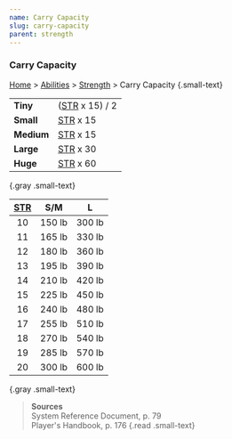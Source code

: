 ```yaml
---
name: Carry Capacity
slug: carry-capacity
parent: strength
---
```

### Carry Capacity
[Home](dm-operations-center) > [Abilities](abilities-menu) > [Strength](strength) > Carry Capacity {.small-text}

|||
| :--------- | :------------------------- |
| **Tiny**   | ([STR](STRENGTH) x 15) / 2 |
| **Small**  | [STR](STRENGTH) x 15       |
| **Medium** | [STR](STRENGTH) x 15       |
| **Large**  | [STR](STRENGTH) x 30       |
| **Huge**   | [STR](STRENGTH) x 60       |
{.gray .small-text}

| [STR](STRENGTH)| S/M | L |
| :---: | :----: | :----: |
|  10   | 150 lb | 300 lb |
|  11   | 165 lb | 330 lb |
|  12   | 180 lb | 360 lb |
|  13   | 195 lb | 390 lb |
|  14   | 210 lb | 420 lb |
|  15   | 225 lb | 450 lb |
|  16   | 240 lb | 480 lb |
|  17   | 255 lb | 510 lb |
|  18   | 270 lb | 540 lb |
|  19   | 285 lb | 570 lb |
|  20   | 300 lb | 600 lb |
{.gray .small-text}

> **Sources** <br/>
> System Reference Document, p. 79<br/>
> Player's Handbook, p. 176
{.read .small-text}